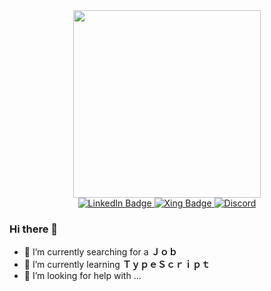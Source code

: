 
<div id="header" align="center">
  <img src="https://media.giphy.com/media/v1.Y2lkPTc5MGI3NjExcmRodHlhbmtyMDVzOGpmeXc0NGZzZDV1a29ybHJ0Y3BobG54cTJpMCZlcD12MV9pbnRlcm5hbF9naWZfYnlfaWQmY3Q9Zw/VDB85YZsrqMXx3c7DE/giphy.gif" width="300"/>
</div>

<div id="badges" align="center">
  <a href="https://www.linkedin.com/in/maxine-weng/">
    <img src="https://img.shields.io/badge/LinkedIn-blue?&logo=linkedin&logoColor=white" alt="LinkedIn Badge"/>
  </a>
  <a href="https://www.xing.com/profile/Maxine_Weng096458/cv">
    <img src="https://img.shields.io/badge/XING-green?logo=XING&logoColor=white" alt="Xing Badge"/>
  </a>
  <a href="https://discord.com/channels/1138406132621250591/1138406132621250594">
  <img alt="Discord" src="https://img.shields.io/badge/Discord-purple?&logo=Discord&logoColor=white">
  </a>
</div>

### Hi there 👋
+ 🔭 I’m currently searching for a **Ｊｏｂ**
+ 🌱 I’m currently learning **ＴｙｐｅＳｃｒｉｐｔ**
+ 🤔 I’m looking for help with ...
<!--
**Madxine/Madxine** is a ✨ _special_ ✨ repository because its `README.md` (this file) appears on your GitHub profile.

Here are some ideas to get you started:

- 🔭 I’m currently working on ...
- 🌱 I’m currently learning ...
- 👯 I’m looking to collaborate on ...
- 🤔 I’m looking for help with ...
- 💬 Ask me about ...
- 📫 How to reach me: ...
- 😄 Pronouns: ...
- ⚡ Fun fact: ...
-->

